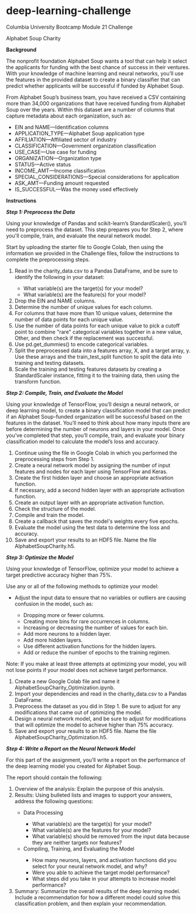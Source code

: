 # deep-learning-challenge
<p>Columbia University Bootcamp Module 21 Challenge</p>
<p>Alphabet Soup Charity</p>

**Background**
<p>The nonprofit foundation Alphabet Soup wants a tool that can help it select the applicants for funding with the best chance of success in their ventures. With your knowledge of machine learning and neural networks, you’ll use the features in the provided dataset to create a binary classifier that can predict whether applicants will be successful if funded by Alphabet Soup.</p>
<p>From Alphabet Soup’s business team, you have received a CSV containing more than 34,000 organizations that have received funding from Alphabet Soup over the years. Within this dataset are a number of columns that capture metadata about each organization, such as:
<ul>
  <li>EIN and NAME—Identification columns</li>
  <li>APPLICATION_TYPE—Alphabet Soup application type</li>
  <li>AFFILIATION—Affiliated sector of industry</li>
  <li>CLASSIFICATION—Government organization classification</li>
  <li>USE_CASE—Use case for funding</li>
  <li>ORGANIZATION—Organization type</li>
  <li>STATUS—Active status</li>
  <li>INCOME_AMT—Income classification</li>
  <li>SPECIAL_CONSIDERATIONS—Special considerations for application</li>
  <li>ASK_AMT—Funding amount requested</li>
  <li>IS_SUCCESSFUL—Was the money used effectively</li>
</ul>
</p>

**Instructions**

_**Step 1: Preprocess the Data**_
<p>Using your knowledge of Pandas and scikit-learn’s StandardScaler(), you’ll need to preprocess the dataset. This step prepares you for Step 2, where you'll compile, train, and evaluate the neural network model.</p>
<p>Start by uploading the starter file to Google Colab, then using the information we provided in the Challenge files, follow the instructions to complete the preprocessing steps.</p>
<ol>
  <li>Read in the charity_data.csv to a Pandas DataFrame, and be sure to identify the following in your dataset:</li>
  <ul>
    <li>What variable(s) are the target(s) for your model?</li>
    <li>What variable(s) are the feature(s) for your model?</li>
  </ul>
  <li>Drop the EIN and NAME columns.</li>
  <li>Determine the number of unique values for each column.</li>
  <li>For columns that have more than 10 unique values, determine the number of data points for each unique value.</li>
  <li>Use the number of data points for each unique value to pick a cutoff point to combine "rare" categorical variables together in a new value, Other, and then check if the replacement was successful.</li>
  <li>Use pd.get_dummies() to encode categorical variables.</li>
  <li>Split the preprocessed data into a features array, X, and a target array, y. Use these arrays and the train_test_split function to split the data into training and testing datasets.</li>
  <li>Scale the training and testing features datasets by creating a StandardScaler instance, fitting it to the training data, then using the transform function.</li>
</ol>

_**Step 2: Compile, Train, and Evaluate the Model**_
<p>Using your knowledge of TensorFlow, you’ll design a neural network, or deep learning model, to create a binary classification model that can predict if an Alphabet Soup-funded organization will be successful based on the features in the dataset. You’ll need to think about how many inputs there are before determining the number of neurons and layers in your model. Once you’ve completed that step, you’ll compile, train, and evaluate your binary classification model to calculate the model’s loss and accuracy.</p>
<ol>
  <li>Continue using the file in Google Colab in which you performed the preprocessing steps from Step 1.</li>
  <li>Create a neural network model by assigning the number of input features and nodes for each layer using TensorFlow and Keras.</li>
  <li>Create the first hidden layer and choose an appropriate activation function.</li>
  <li>If necessary, add a second hidden layer with an appropriate activation function.</li>
  <li>Create an output layer with an appropriate activation function.</li>
  <li>Check the structure of the model.</li>
  <li>Compile and train the model.</li>
  <li>Create a callback that saves the model's weights every five epochs.</li>
  <li>Evaluate the model using the test data to determine the loss and accuracy.</li>
  <li>Save and export your results to an HDF5 file. Name the file AlphabetSoupCharity.h5.</li>
</ol>

_**Step 3: Optimize the Model**_
<p>Using your knowledge of TensorFlow, optimize your model to achieve a target predictive accuracy higher than 75%.</p>
<p>Use any or all of the following methods to optimize your model:</p>
<ul>
  <li>Adjust the input data to ensure that no variables or outliers are causing confusion in the model, such as:</li>
  <ul>
    <li>Dropping more or fewer columns.</li>
    <li>Creating more bins for rare occurrences in columns.</li>
    <li>Increasing or decreasing the number of values for each bin.</li>
    <li>Add more neurons to a hidden layer.</li>
    <li>Add more hidden layers.</li>
    <li>Use different activation functions for the hidden layers.</li>
    <li>Add or reduce the number of epochs to the training regimen.</li>
  </ul>
</ul>
<p>Note: If you make at least three attempts at optimizing your model, you will not lose points if your model does not achieve target performance.</p>
<ol>
  <li>Create a new Google Colab file and name it AlphabetSoupCharity_Optimization.ipynb.</li>
  <li>Import your dependencies and read in the charity_data.csv to a Pandas DataFrame.</li>
  <li>Preprocess the dataset as you did in Step 1. Be sure to adjust for any modifications that came out of optimizing the model.</li>
  <li>Design a neural network model, and be sure to adjust for modifications that will optimize the model to achieve higher than 75% accuracy.</li>
  <li>Save and export your results to an HDF5 file. Name the file AlphabetSoupCharity_Optimization.h5.</li>
</ol>

_**Step 4: Write a Report on the Neural Network Model**_
<p>For this part of the assignment, you’ll write a report on the performance of the deep learning model you created for Alphabet Soup.</p>
<p>The report should contain the following:</p>
<ol>
  <li>Overview of the analysis: Explain the purpose of this analysis.</li>
  <li>Results: Using bulleted lists and images to support your answers, address the following questions:</li>
    <ul>
      <li>Data Processing</li>
        <ul>
          <li>What variable(s) are the target(s) for your model?</li>
          <li>What variable(s) are the features for your model?</li>
          <li>What variable(s) should be removed from the input data because they are neither targets nor features?</li>
        </ul>
      <li>Compiling, Training, and Evaluating the Model</li>
        <ul>
          <li>How many neurons, layers, and activation functions did you select for your neural network model, and why?</li>
          <li>Were you able to achieve the target model performance?</li>
          <li>What steps did you take in your attempts to increase model performance?</li>
        </ul>
    </ul>
  <li>Summary: Summarize the overall results of the deep learning model. Include a recommendation for how a different model could solve this classification problem, and then explain your recommendation.</li>
</ol>




